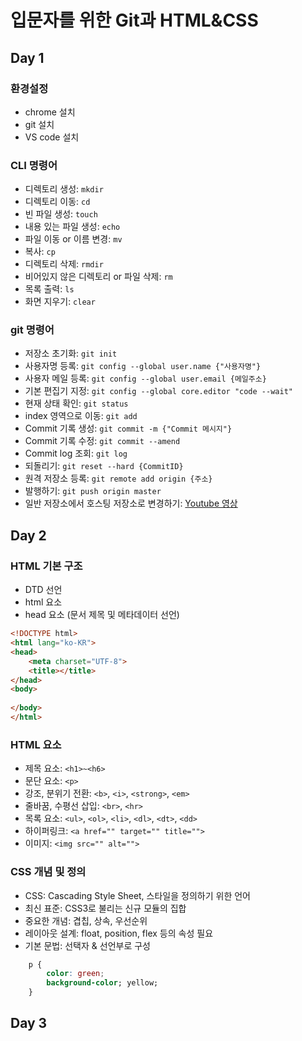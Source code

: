 # 입문자를 위한 Git과 HTML&CSS

## Day 1

### 환경설정
- chrome 설치
- git 설치
- VS code 설치

### CLI 명령어
- 디렉토리 생성: `mkdir`
- 디렉토리 이동: `cd`
- 빈 파일 생성: `touch`
- 내용 있는 파일 생성: `echo`
- 파일 이동 or 이름 변경: `mv`
- 복사: `cp`
- 디렉토리 삭제: `rmdir`
- 비어있지 않은 디렉토리 or 파일 삭제: `rm`
- 목록 출력: `ls`
- 화면 지우기: `clear`

### git 명령어
- 저장소 초기화: `git init`
- 사용자명 등록: `git config --global user.name {"사용자명"}`
- 사용자 메일 등록: `git config --global user.email {메일주소}`
- 기본 편집기 지정: `git config --global core.editor "code --wait"`
- 현재 상태 확인: `git status`
- index 영역으로 이동: `git add`
- Commit 기록 생성: `git commit -m {"Commit 메시지"}`
- Commit 기록 수정: `git commit --amend`
- Commit log 조회: `git log`
- 되돌리기: `git reset --hard {CommitID}`
- 원격 저장소 등록: `git remote add origin {주소}`
- 발행하기: `git push origin master`
- 일반 저장소에서 호스팅 저장소로 변경하기: [Youtube 영상](https://youtu.be/SNnfbf-LJz4)


## Day 2

### HTML 기본 구조
- DTD 선언
- html 요소
- head 요소 (문서 제목 및 메타데이터 선언)
```html
<!DOCTYPE html>
<html lang="ko-KR">
<head>
    <meta charset="UTF-8">
    <title></title>
</head>
<body>
    
</body>
</html>
```

### HTML 요소
- 제목 요소: `<h1>~<h6>`
- 문단 요소: `<p>`
- 강조, 분위기 전환: `<b>`, `<i>`, `<strong>`, `<em>`
- 줄바꿈, 수평선 삽입: `<br>`, `<hr>`
- 목록 요소: `<ul>`, `<ol>`, `<li>`, `<dl>`, `<dt>`, `<dd>`
- 하이퍼링크: `<a href="" target="" title="">`
- 이미지: `<img src="" alt="">`

### CSS 개념 및 정의
- CSS: Cascading Style Sheet, 스타일을 정의하기 위한 언어
- 최신 표준: CSS3로 불리는 신규 모듈의 집합
- 중요한 개념: 겹칩, 상속, 우선순위
- 레이아웃 설계: float, position, flex 등의 속성 필요
- 기본 문법: 선택자 & 선언부로 구성
```css
    p {
        color: green;
        background-color; yellow;
    }
```

## Day 3